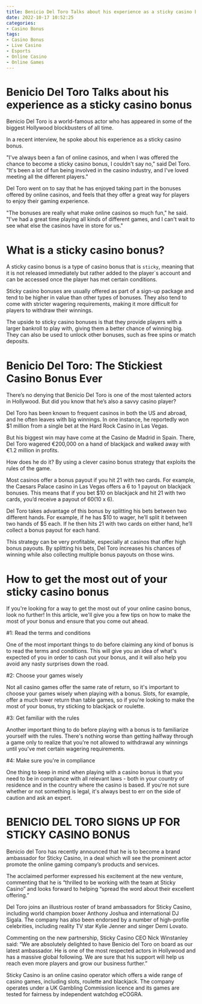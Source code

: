 ```yaml
---
title: Benicio Del Toro Talks about his experience as a sticky casino bonus
date: 2022-10-17 10:52:25
categories:
- Casino Bonus
tags:
- Casino Bonus
- Live Casino
- Esports
- Online Casino
- Online Games
---
```



#  Benicio Del Toro Talks about his experience as a sticky casino bonus

Benicio Del Toro is a world-famous actor who has appeared in some of the biggest Hollywood blockbusters of all time.

In a recent interview, he spoke about his experience as a sticky casino bonus.

"I've always been a fan of online casinos, and when I was offered the chance to become a sticky casino bonus, I couldn't say no," said Del Toro. "It's been a lot of fun being involved in the casino industry, and I've loved meeting all the different players."

Del Toro went on to say that he has enjoyed taking part in the bonuses offered by online casinos, and feels that they offer a great way for players to enjoy their gaming experience.

"The bonuses are really what make online casinos so much fun," he said. "I've had a great time playing all kinds of different games, and I can't wait to see what else the casinos have in store for us."

#  What is a sticky casino bonus?

A sticky casino bonus is a type of casino bonus that is `sticky`, meaning that it is not released immediately but rather added to the player`s account and can be accessed once the player has met certain conditions.

Sticky casino bonuses are usually offered as part of a sign-up package and tend to be higher in value than other types of bonuses. They also tend to come with stricter wagering requirements, making it more difficult for players to withdraw their winnings.

The upside to sticky casino bonuses is that they provide players with a larger bankroll to play with, giving them a better chance of winning big. They can also be used to unlock other bonuses, such as free spins or match deposits.

#  Benicio Del Toro: The Stickiest Casino Bonus Ever

There’s no denying that Benicio Del Toro is one of the most talented actors in Hollywood. But did you know that he’s also a savvy casino player?

Del Toro has been known to frequent casinos in both the US and abroad, and he often leaves with big winnings. In one instance, he reportedly won $1 million from a single bet at the Hard Rock Casino in Las Vegas.

But his biggest win may have come at the Casino de Madrid in Spain. There, Del Toro wagered €200,000 on a hand of blackjack and walked away with €1.2 million in profits.

How does he do it? By using a clever casino bonus strategy that exploits the rules of the game.

Most casinos offer a bonus payout if you hit 21 with two cards. For example, the Caesars Palace casino in Las Vegas offers a 6 to 1 payout on blackjack bonuses. This means that if you bet $10 on blackjack and hit 21 with two cards, you’d receive a payout of $60 ($10 x 6).

Del Toro takes advantage of this bonus by splitting his bets between two different hands. For example, if he has $10 to wager, he’ll split it between two hands of $5 each. If he then hits 21 with two cards on either hand, he’ll collect a bonus payout for each hand.

This strategy can be very profitable, especially at casinos that offer high bonus payouts. By splitting his bets, Del Toro increases his chances of winning while also collecting multiple bonus payouts on those wins.

#  How to get the most out of your sticky casino bonus

If you're looking for a way to get the most out of your online casino bonus, look no further! In this article, we'll give you a few tips on how to make the most of your bonus and ensure that you come out ahead.

#1: Read the terms and conditions

One of the most important things to do before claiming any kind of bonus is to read the terms and conditions. This will give you an idea of what's expected of you in order to cash out your bonus, and it will also help you avoid any nasty surprises down the road.

#2: Choose your games wisely

Not all casino games offer the same rate of return, so it's important to choose your games wisely when playing with a bonus. Slots, for example, offer a much lower return than table games, so if you're looking to make the most of your bonus, try sticking to blackjack or roulette.

#3: Get familiar with the rules

Another important thing to do before playing with a bonus is to familiarize yourself with the rules. There's nothing worse than getting halfway through a game only to realize that you're not allowed to withdrawal any winnings until you've met certain wagering requirements.

#4: Make sure you're in compliance

One thing to keep in mind when playing with a casino bonus is that you need to be in compliance with all relevant laws - both in your country of residence and in the country where the casino is based. If you're not sure whether or not something is legal, it's always best to err on the side of caution and ask an expert.

#  BENICIO DEL TORO SIGNS UP FOR STICKY CASINO BONUS

Benicio del Toro has recently announced that he is to become a brand ambassador for Sticky Casino, in a deal which will see the prominent actor promote the online gaming company’s products and services.

The acclaimed performer expressed his excitement at the new venture, commenting that he is “thrilled to be working with the team at Sticky Casino” and looks forward to helping “spread the word about their excellent offering.”

Del Toro joins an illustrious roster of brand ambassadors for Sticky Casino, including world champion boxer Anthony Joshua and international DJ Sigala. The company has also been endorsed by a number of high-profile celebrities, including reality TV star Kylie Jenner and singer Demi Lovato.

Commenting on the new partnership, Sticky Casino CEO Nick Winstanley said: “We are absolutely delighted to have Benicio del Toro on board as our latest ambassador. He is one of the most respected actors in Hollywood and has a massive global following. We are sure that his support will help us reach even more players and grow our business further.”

Sticky Casino is an online casino operator which offers a wide range of casino games, including slots, roulette and blackjack. The company operates under a UK Gambling Commission licence and its games are tested for fairness by independent watchdog eCOGRA.